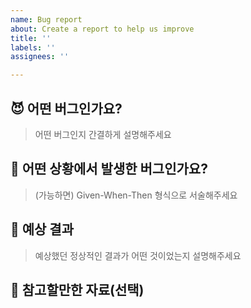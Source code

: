 ```yaml
---
name: Bug report
about: Create a report to help us improve
title: ''
labels: ''
assignees: ''

---
```


## 😈 어떤 버그인가요?

> 어떤 버그인지 간결하게 설명해주세요

## 👀 어떤 상황에서 발생한 버그인가요?

> (가능하면) Given-When-Then 형식으로 서술해주세요

## 🌼 예상 결과

> 예상했던 정상적인 결과가 어떤 것이었는지 설명해주세요

## 📖 참고할만한 자료(선택)
